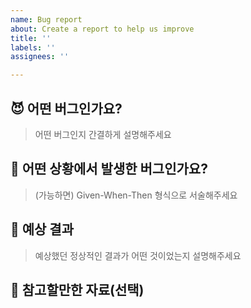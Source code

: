 ```yaml
---
name: Bug report
about: Create a report to help us improve
title: ''
labels: ''
assignees: ''

---
```


## 😈 어떤 버그인가요?

> 어떤 버그인지 간결하게 설명해주세요

## 👀 어떤 상황에서 발생한 버그인가요?

> (가능하면) Given-When-Then 형식으로 서술해주세요

## 🌼 예상 결과

> 예상했던 정상적인 결과가 어떤 것이었는지 설명해주세요

## 📖 참고할만한 자료(선택)
